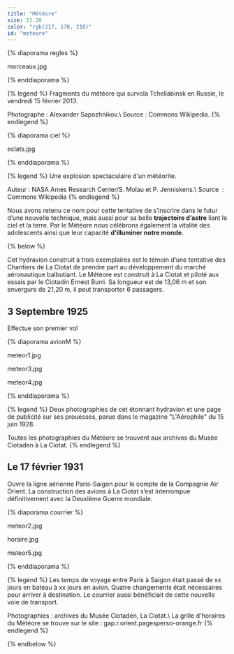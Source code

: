 ```yaml
---
title: "Météore"
size: 21.20
color: "rgb(217, 178, 218)"
id: "meteore"
---
```


{% diaporama regles %}

morceaux.jpg

{% enddiaporama %}

{% legend %}
Fragments du météore qui survola Tcheliabinsk en Russie, le vendredi 15 février 2013.

Photographe&nbsp;: Alexander Sapozhnikov.\\
Source&nbsp;: Commons Wikipedia.
{% endlegend %}

{% diaporama ciel %}

eclats.jpg

{% enddiaporama %}

{% legend %}
Une explosion spectaculaire d'un météorite.

Auteur&nbsp;: NASA Ames Research Center/S. Molau et P. Jenniskens.\\
Source &nbsp;: Commons Wikipedia
{% endlegend %}


Nous avons retenu ce nom pour cette tentative de s’inscrire dans le futur d’une nouvelle technique, mais aussi pour sa belle **trajectoire d’astre** liant le ciel et la terre.
Par le Météore nous célébrons également la vitalité des adolescents ainsi que leur capacité **d’illuminer notre monde.**


{% below %}

Cet hydravion construit à trois exemplaires est le témoin d’une tentative des Chantiers de La Ciotat de prendre part au développement du marché aéronautique balbutiant. Le Météore est construit à La Ciotat et piloté aux essais par le Ciotadin Ernest Burri.
Sa longueur est de 13,06&nbsp;m et son envergure de 21,20&nbsp;m, il peut transporter 6 passagers.

3 Septembre 1925
------------

Effectue son premier vol

{% diaporama avionM %}

meteor1.jpg

meteor3.jpg

meteor4.jpg

{% enddiaporama %}

{% legend %}
Deux photographies de cet étonnant hydravion et une page de publicité sur ses prouesses, parue dans le magazine "L'Aérophile" du 15 juin 1928. 

Toutes les photographies du Météore se trouvent aux archives du Musée Ciotaden à La Ciotat.
{% endlegend %}

Le 17 février 1931
------------

Ouvre la ligne aérienne Paris-Saigon pour le compte de la Compagnie Air Orient.
La construction des avions à La Ciotat s’est interrompue définitivement avec la Deuxième Guerre mondiale.


{% diaporama courrier %}

meteor2.jpg

horaire.jpg

meteor5.jpg

{% enddiaporama %}

{% legend %}
Les temps de voyage entre Paris à Saigon était passé de xx jours en bateau à xx jours en avion. Quatre changements était nécessaires pour arriver à destination. 
Le courrier aussi bénéficiait de cette nouvelle voie de transport. 

Photographies : archives du Musée Ciotaden, La Ciotat.\\
La grille d'horaires du Météore se trouve sur le site&nbsp;: gap.r.orient.pagesperso-orange.fr
{% endlegend %}

{% endbelow %}
